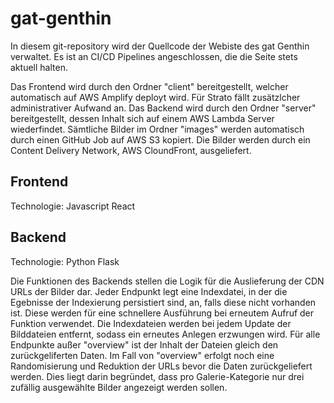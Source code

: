 # gat-genthin

In diesem git-repository wird der Quellcode der Webiste des gat Genthin verwaltet.
Es ist an CI/CD Pipelines angeschlossen, die die Seite stets aktuell halten.

Das Frontend wird durch den Ordner "client" bereitgestellt, welcher automatisch auf AWS Amplify deployt wird. Für Strato fällt zusätzlcher administrativer Aufwand an.
Das Backend wird durch den Ordner "server" bereitgestellt, dessen Inhalt sich auf einem AWS Lambda Server wiederfindet.
Sämtliche Bilder im Ordner "images" werden automatisch durch einen GitHub Job auf AWS S3 kopiert. Die Bilder werden durch ein Content Delivery Network, AWS CloundFront, ausgeliefert.

## Frontend
Technologie: Javascript React

## Backend
Technologie: Python Flask

Die Funktionen des Backends stellen die Logik für die Auslieferung der CDN URLs der Bilder dar.
Jeder Endpunkt legt eine Indexdatei, in der die Egebnisse der Indexierung persistiert sind, an, falls diese nicht vorhanden ist. Diese werden für eine schnellere Ausführung bei erneutem Aufruf der Funktion verwendet. Die Indexdateien werden bei jedem Update der Bilddateien entfernt, sodass ein erneutes Anlegen erzwungen wird.
Für alle Endpunkte außer "overview" ist der Inhalt der Dateien gleich den zurückgeliferten Daten. Im Fall von "overview" erfolgt noch eine Randomisierung und Reduktion der URLs bevor die Daten zurückgeliefert werden. Dies liegt darin begründet, dass pro Galerie-Kategorie nur drei zufällig ausgewählte Bilder angezeigt werden sollen.
